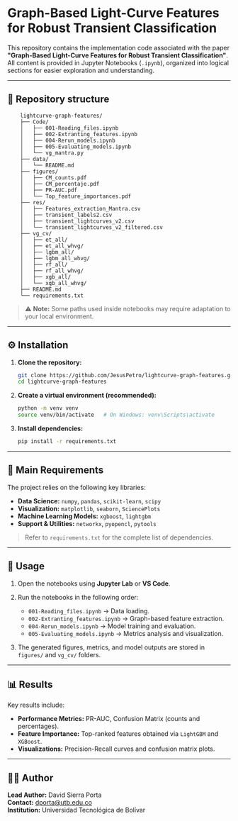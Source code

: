 # Graph-Based Light-Curve Features for Robust Transient Classification

This repository contains the implementation code associated with the paper **"Graph-Based Light-Curve Features for Robust Transient Classification"**.  
All content is provided in Jupyter Notebooks (`.ipynb`), organized into logical sections for easier exploration and understanding.

---

## 📁 Repository structure

```
    lightcurve-graph-features/
    ├── Code/
    │   ├── 001-Reading_files.ipynb
    │   ├── 002-Extranting_features.ipynb
    │   ├── 004-Rerun_models.ipynb
    │   ├── 005-Evaluating_models.ipynb
    │   └── vg_mantra.py
    ├── data/
    │   └── README.md
    ├── figures/
    │   ├── CM_counts.pdf
    │   ├── CM_percentaje.pdf
    │   ├── PR-AUC.pdf
    │   └── Top_feature_importances.pdf
    ├── res/
    │   ├── Features_extraction_Mantra.csv
    │   ├── transient_labels2.csv
    │   ├── transient_lightcurves_v2.csv
    │   └── transient_lightcurves_v2_filtered.csv
    ├── vg_cv/
    │   ├── et_all/
    │   ├── et_all_whvg/
    │   ├── lgbm_all/
    │   ├── lgbm_all_whvg/
    │   ├── rf_all/
    │   ├── rf_all_whvg/
    │   ├── xgb_all/
    │   └── xgb_all_whvg/
    ├── README.md
    └── requirements.txt
```

> ⚠️ **Note:** Some paths used inside notebooks may require adaptation to your local environment.

---

## ⚙️ Installation

1. **Clone the repository:**

   ```bash
   git clone https://github.com/JesusPetro/lightcurve-graph-features.git
   cd lightcurve-graph-features
   ```

2. **Create a virtual environment (recommended):**

   ```bash
   python -m venv venv
   source venv/bin/activate   # On Windows: venv\Scripts\activate
   ```

3. **Install dependencies:**
   ```bash
   pip install -r requirements.txt
   ```

---

## 🧩 Main Requirements

The project relies on the following key libraries:

- **Data Science:** `numpy`, `pandas`, `scikit-learn`, `scipy`
- **Visualization:** `matplotlib`, `seaborn`, `SciencePlots`
- **Machine Learning Models:** `xgboost`, `lightgbm`
- **Support & Utilities:** `networkx`, `pyopencl`, `pytools`

> Refer to `requirements.txt` for the complete list of dependencies.

---

## 🚀 Usage

1. Open the notebooks using **Jupyter Lab** or **VS Code**.
2. Run the notebooks in the following order:

   - `001-Reading_files.ipynb` → Data loading.
   - `002-Extranting_features.ipynb` → Graph-based feature extraction.
   - `004-Rerun_models.ipynb` → Model training and evaluation.
   - `005-Evaluating_models.ipynb` → Metrics analysis and visualization.

3. The generated figures, metrics, and model outputs are stored in `figures/` and `vg_cv/` folders.

---

## 📊 Results

Key results include:

- **Performance Metrics:** PR-AUC, Confusion Matrix (counts and percentages).
- **Feature Importance:** Top-ranked features obtained via `LightGBM` and `XGBoost`.
- **Visualizations:** Precision-Recall curves and confusion matrix plots.

---

## 👨‍💻 Author

**Lead Author:** David Sierra Porta\
**Contact:** dporta@utb.edu.co  
**Institution:** Universidad Tecnológica de Bolívar
